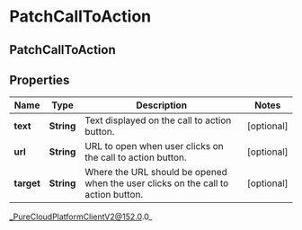 # PatchCallToAction

## PatchCallToAction

## Properties

|Name | Type | Description | Notes|
|------------ | ------------- | ------------- | -------------|
| **text** | **String** | Text displayed on the call to action button. | [optional] |
| **url** | **String** | URL to open when user clicks on the call to action button. | [optional] |
| **target** | **String** | Where the URL should be opened when the user clicks on the call to action button. | [optional] |



_PureCloudPlatformClientV2@152.0.0_
